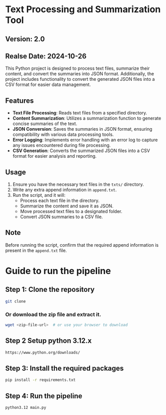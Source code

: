 # Text Processing and Summarization Tool

## Version: 2.0

## Realse Date: 2024-10-26

This Python project is designed to process text files, summarize their content, and convert the summaries into JSON format. Additionally, the project includes functionality to convert the generated JSON files into a CSV format for easier data management.

## Features

-   **Text File Processing**: Reads text files from a specified directory.
-   **Content Summarization**: Utilizes a summarization function to generate concise summaries of the text.
-   **JSON Conversion**: Saves the summaries in JSON format, ensuring compatibility with various data processing tools.
-   **Error Logging**: Implements error handling with an error log to capture any issues encountered during file processing.
-   **CSV Generation**: Converts the summarized JSON files into a CSV format for easier analysis and reporting.

## Usage

1. Ensure you have the necessary text files in the `txts/` directory.
2. Write any extra append information in `append.txt`.
3. Run the script, and it will:
    - Process each text file in the directory.
    - Summarize the content and save it as JSON.
    - Move processed text files to a designated folder.
    - Convert JSON summaries to a CSV file.

## Note

Before running the script, confirm that the required append information is present in the `append.txt` file.

# Guide to run the pipeline

## Step 1: Clone the repository

```bash
git clone
```

### Or download the zip file and extract it.

```bash
wget <zip-file-url>  # or use your browser to download

```

## Step 2 Setup python 3.12.x

```bash
https://www.python.org/downloads/
```

## Step 3: Install the required packages

```bash
pip install -r requirements.txt
```

## Step 4: Run the pipeline

```bash
python3.12 main.py
```
